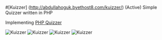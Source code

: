 #[Kuizzer] (http://abdullahoguk.byethost8.com/kuizzer/) (Active)
Simple Quizzer written in PHP

Implementing [PHP Quizzer](https://www.youtube.com/watch?v=WUpQ2b3Jb-A&list=PLKpq8J-RLe0reFDq6Hj5nl00qBUwMQh8C)
    
![Kuizzer](https://i.imgur.com/JA4LHCD.png)
![Kuizzer](https://i.imgur.com/10zygT6.png)
![Kuizzer](https://i.imgur.com/ma45vrb.png)
![Kuizzer](https://i.imgur.com/56suEsU.png)
